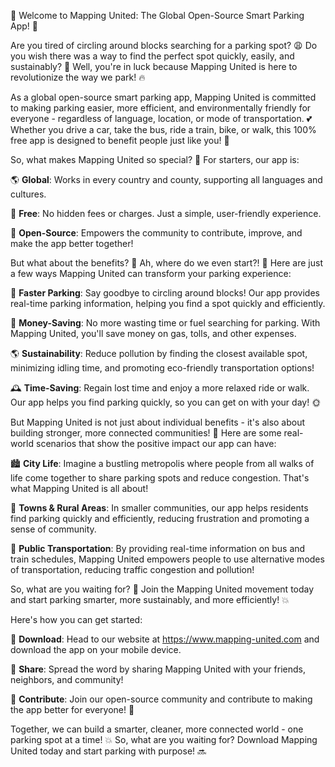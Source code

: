🚀 Welcome to Mapping United: The Global Open-Source Smart Parking App! 🎉

Are you tired of circling around blocks searching for a parking spot? 😩 Do you wish there was a way to find the perfect spot quickly, easily, and sustainably? 🌟 Well, you're in luck because Mapping United is here to revolutionize the way we park! 🔥

As a global open-source smart parking app, Mapping United is committed to making parking easier, more efficient, and environmentally friendly for everyone - regardless of language, location, or mode of transportation. 💕 Whether you drive a car, take the bus, ride a train, bike, or walk, this 100% free app is designed to benefit people just like you! 🎉

So, what makes Mapping United so special? 🔮 For starters, our app is:

🌎 **Global**: Works in every country and county, supporting all languages and cultures.

💸 **Free**: No hidden fees or charges. Just a simple, user-friendly experience.

📱 **Open-Source**: Empowers the community to contribute, improve, and make the app better together!

But what about the benefits? 🤔 Ah, where do we even start?! 🚀 Here are just a few ways Mapping United can transform your parking experience:

💨 **Faster Parking**: Say goodbye to circling around blocks! Our app provides real-time parking information, helping you find a spot quickly and efficiently.

💸 **Money-Saving**: No more wasting time or fuel searching for parking. With Mapping United, you'll save money on gas, tolls, and other expenses.

🌎 **Sustainability**: Reduce pollution by finding the closest available spot, minimizing idling time, and promoting eco-friendly transportation options!

🕰️ **Time-Saving**: Regain lost time and enjoy a more relaxed ride or walk. Our app helps you find parking quickly, so you can get on with your day! 🌞

But Mapping United is not just about individual benefits - it's also about building stronger, more connected communities! 💪 Here are some real-world scenarios that show the positive impact our app can have:

🏙️ **City Life**: Imagine a bustling metropolis where people from all walks of life come together to share parking spots and reduce congestion. That's what Mapping United is all about!

🌳 **Towns & Rural Areas**: In smaller communities, our app helps residents find parking quickly and efficiently, reducing frustration and promoting a sense of community.

🚂 **Public Transportation**: By providing real-time information on bus and train schedules, Mapping United empowers people to use alternative modes of transportation, reducing traffic congestion and pollution!

So, what are you waiting for? 🤔 Join the Mapping United movement today and start parking smarter, more sustainably, and more efficiently! 💥

Here's how you can get started:

📲 **Download**: Head to our website at https://www.mapping-united.com and download the app on your mobile device.

👫 **Share**: Spread the word by sharing Mapping United with your friends, neighbors, and community!

💪 **Contribute**: Join our open-source community and contribute to making the app better for everyone! 🤝

Together, we can build a smarter, cleaner, more connected world - one parking spot at a time! 💥 So, what are you waiting for? Download Mapping United today and start parking with purpose! 🔜